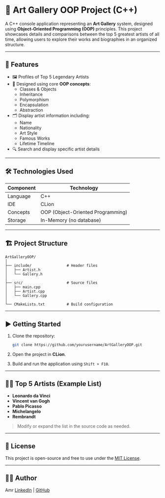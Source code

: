 # 🎨 Art Gallery OOP Project (C++)

A C++ console application representing an **Art Gallery** system, designed using **Object-Oriented Programming (OOP)** principles. This project showcases details and comparisons between the top 5 greatest artists of all time, allowing users to explore their works and biographies in an organized structure.

---

## 📌 Features

- 🖼️ Profiles of Top 5 Legendary Artists
- 🧠 Designed using core **OOP concepts**:
  - Classes & Objects
  - Inheritance
  - Polymorphism
  - Encapsulation
  - Abstraction
- 🗂️ Display artist information including:
  - Name
  - Nationality
  - Art Style
  - Famous Works
  - Lifetime Timeline
- 🔍 Search and display specific artist details

---

## 🛠️ Technologies Used

| Component     | Technology |
|---------------|------------|
| Language      | C++        |
| IDE           | CLion      |
| Concepts      | OOP (Object-Oriented Programming) |
| Storage       | In-Memory (no database) |

---

## 🏗️ Project Structure

```
ArtGalleryOOP/
│
├── include/                # Header files
│   ├── Artist.h
│   └── Gallery.h
│
├── src/                    # Source files
│   ├── main.cpp
│   ├── Artist.cpp
│   └── Gallery.cpp
│
└── CMakeLists.txt          # Build configuration
```

---

## ▶️ Getting Started

1. Clone the repository:
   ```bash
   git clone https://github.com/yourusername/ArtGalleryOOP.git
   ```

2. Open the project in **CLion**.

3. Build and run the application using `Shift + F10`.

---

## 🧑‍🎨 Top 5 Artists (Example List)

- **Leonardo da Vinci**
- **Vincent van Gogh**
- **Pablo Picasso**
- **Michelangelo**
- **Rembrandt**

> Modify or expand the list in the source code as needed.

---

## 📄 License

This project is open-source and free to use under the [MIT License](LICENSE).

---

## 🙋‍♂️ Author

Amr 
[LinkedIn](linkedin.com/in/amr-khaled-66b030226/) | [GitHub](https://github.com/Amrkhaled18)
